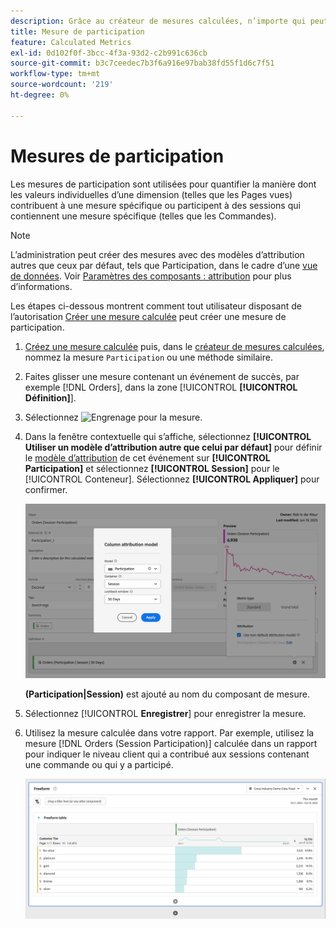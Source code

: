 ```yaml
---
description: Grâce au créateur de mesures calculées, n’importe qui peut créer une mesure de participation.
title: Mesure de participation
feature: Calculated Metrics
exl-id: 0d102f0f-3bcc-4f3a-93d2-c2b991c636cb
source-git-commit: b3c7ceedec7b3f6a916e97bab38fd55f1d6c7f51
workflow-type: tm+mt
source-wordcount: '219'
ht-degree: 0%

---
```


# Mesures de participation

Les mesures de participation sont utilisées pour quantifier la manière dont les valeurs individuelles d’une dimension (telles que les Pages vues) contribuent à une mesure spécifique ou participent à des sessions qui contiennent une mesure spécifique (telles que les Commandes).

>[!NOTE]
>
>L’administration peut créer des mesures avec des modèles d’attribution autres que ceux par défaut, tels que Participation, dans le cadre d’une [vue de données](https://experienceleague.adobe.com/fr/docs/analytics-platform/using/cja-dataviews/data-views). Voir [ Paramètres des composants : attribution](../../../data-views/component-settings/attribution.md) pour plus d’informations.

Les étapes ci-dessous montrent comment tout utilisateur disposant de l’autorisation [Créer une mesure calculée](/help/technotes//access-control.md#user-level-access) peut créer une mesure de participation.

1. [Créez une mesure calculée](cm-workflow.md) puis, dans le [créateur de mesures calculées](cm-build-metrics.md), nommez la mesure `Participation` ou une méthode similaire.
1. Faites glisser une mesure contenant un événement de succès, par exemple [!DNL Orders], dans la zone [!UICONTROL **[!UICONTROL Définition]**].
1. Sélectionnez ![Engrenage](https://spectrum.adobe.com/static/icons/workflow_18/Smock_Settings_18_N.svg) pour la mesure.
1. Dans la fenêtre contextuelle qui s’affiche, sélectionnez **[!UICONTROL Utiliser un modèle d’attribution autre que celui par défaut]** pour définir le [modèle d’attribution](/help/components/calc-metrics/cm-workflow/m-metric-type-alloc.md) de cet événement sur **[!UICONTROL Participation]** et sélectionnez **[!UICONTROL Session]** pour le [!UICONTROL Conteneur]. Sélectionnez **[!UICONTROL Appliquer]** pour confirmer.


   ![Fenêtre contextuelle de modèle d’attribution de colonne affichant la participation sélectionnée en tant que modèle et la session sélectionnée pour l’intervalle de recherche en amont.](assets/participation-setup.png)

   **(Participation|Session)** est ajouté au nom du composant de mesure.



1. Sélectionnez [!UICONTROL **Enregistrer**] pour enregistrer la mesure.
1. Utilisez la mesure calculée dans votre rapport. Par exemple, utilisez la mesure [!DNL Orders (Session Participation)] calculée dans un rapport pour indiquer le niveau client qui a contribué aux sessions contenant une commande ou qui y a participé.

   ![Tableau à structure libre présentant le niveau client et les commandes.](assets/participation-pages-customer-tier.png)
